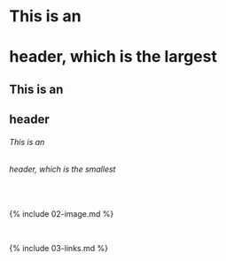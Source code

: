 # This is an <h1> header, which is the largest
## This is an <h2> header
###### This is an <h6> header, which is the smallest


<br>

{% include 02-image.md %}

<br>

{% include 03-links.md %}

